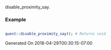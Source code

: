 disable_proximity_say.
### Example

```perl

quest::disable_proximity_say(); # Returns void
```


Generated On 2018-04-29T00:30:15-07:00